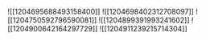 ![[1204695688493158400]]
![[1204698402312708097]]
![[1204750592796590081]]
![[1204899391993241602]]
![[1204900642164297729]]
![[1204911239215714304]]
